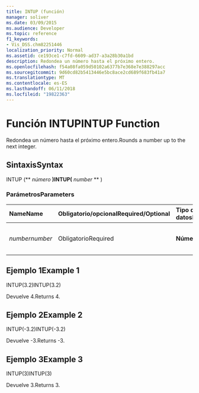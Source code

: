```yaml
---
title: INTUP (función)
manager: soliver
ms.date: 03/09/2015
ms.audience: Developer
ms.topic: reference
f1_keywords:
- Vis_DSS.chm82251446
localization_priority: Normal
ms.assetid: ce193ce1-c7fd-6609-ad37-a3a28b30a1bd
description: Redondea un número hasta el próximo entero.
ms.openlocfilehash: f54a08fa059d50102a6377b7e368e7e388297acc
ms.sourcegitcommit: 9d60cd82b5413446e5bc8ace2cd689f683fb41a7
ms.translationtype: MT
ms.contentlocale: es-ES
ms.lasthandoff: 06/11/2018
ms.locfileid: "19822363"
---
```

# <a name="intup-function"></a><span data-ttu-id="c3480-103">Función INTUP</span><span class="sxs-lookup"><span data-stu-id="c3480-103">INTUP Function</span></span>

<span data-ttu-id="c3480-104">Redondea un número hasta el próximo entero.</span><span class="sxs-lookup"><span data-stu-id="c3480-104">Rounds a number up to the next integer.</span></span>
  
## <a name="syntax"></a><span data-ttu-id="c3480-105">Sintaxis</span><span class="sxs-lookup"><span data-stu-id="c3480-105">Syntax</span></span>

<span data-ttu-id="c3480-106">INTUP (** *número* **)</span><span class="sxs-lookup"><span data-stu-id="c3480-106">INTUP(** *number* ** )</span></span> 
  
### <a name="parameters"></a><span data-ttu-id="c3480-107">Parámetros</span><span class="sxs-lookup"><span data-stu-id="c3480-107">Parameters</span></span>

|<span data-ttu-id="c3480-108">**Name**</span><span class="sxs-lookup"><span data-stu-id="c3480-108">**Name**</span></span>|<span data-ttu-id="c3480-109">**Obligatorio/opcional**</span><span class="sxs-lookup"><span data-stu-id="c3480-109">**Required/Optional**</span></span>|<span data-ttu-id="c3480-110">**Tipo de datos**</span><span class="sxs-lookup"><span data-stu-id="c3480-110">**Data Type**</span></span>|<span data-ttu-id="c3480-111">**Descripción**</span><span class="sxs-lookup"><span data-stu-id="c3480-111">**Description**</span></span>|
|:-----|:-----|:-----|:-----|
| <span data-ttu-id="c3480-112">_number_</span><span class="sxs-lookup"><span data-stu-id="c3480-112">_number_</span></span> <br/> |<span data-ttu-id="c3480-113">Obligatorio</span><span class="sxs-lookup"><span data-stu-id="c3480-113">Required</span></span>  <br/> |<span data-ttu-id="c3480-114">**Número**</span><span class="sxs-lookup"><span data-stu-id="c3480-114">**Number**</span></span> <br/> |<span data-ttu-id="c3480-115">El número que desea redondear hacia arriba.</span><span class="sxs-lookup"><span data-stu-id="c3480-115">The number to round up.</span></span>  <br/> |
   
## <a name="example-1"></a><span data-ttu-id="c3480-116">Ejemplo 1</span><span class="sxs-lookup"><span data-stu-id="c3480-116">Example 1</span></span>

<span data-ttu-id="c3480-117">INTUP(3.2)</span><span class="sxs-lookup"><span data-stu-id="c3480-117">INTUP(3.2)</span></span>
  
<span data-ttu-id="c3480-118">Devuelve 4.</span><span class="sxs-lookup"><span data-stu-id="c3480-118">Returns 4.</span></span>
  
## <a name="example-2"></a><span data-ttu-id="c3480-119">Ejemplo 2</span><span class="sxs-lookup"><span data-stu-id="c3480-119">Example 2</span></span>

<span data-ttu-id="c3480-120">INTUP(-3.2)</span><span class="sxs-lookup"><span data-stu-id="c3480-120">INTUP(-3.2)</span></span>
  
<span data-ttu-id="c3480-121">Devuelve -3.</span><span class="sxs-lookup"><span data-stu-id="c3480-121">Returns -3.</span></span>
  
## <a name="example-3"></a><span data-ttu-id="c3480-122">Ejemplo 3</span><span class="sxs-lookup"><span data-stu-id="c3480-122">Example 3</span></span>

<span data-ttu-id="c3480-123">INTUP(3)</span><span class="sxs-lookup"><span data-stu-id="c3480-123">INTUP(3)</span></span>
  
<span data-ttu-id="c3480-124">Devuelve 3.</span><span class="sxs-lookup"><span data-stu-id="c3480-124">Returns 3.</span></span>
  

